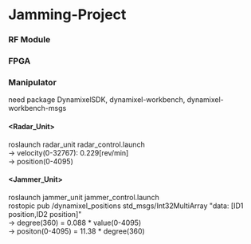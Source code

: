 # Jamming-Project

### RF Module

### FPGA

### Manipulator
need package DynamixelSDK, dynamixel-workbench, dynamixel-workbench-msgs<br/>
#### <Radar_Unit>
roslaunch radar_unit radar_control.launch<br/>
-> velocity(0-32767): 0.229[rev/min] <br/>
-> position(0-4095)
#### <Jammer_Unit>
roslaunch jammer_unit jammer_control.launch<br/>
rostopic pub /dynamixel_positions std_msgs/Int32MultiArray "data: [ID1 position,ID2 position]"<br/>
-> degree(360) = 0.088 * value(0-4095) <br/>
-> positon(0-4095) = 11.38 * degree(360)<br/>
